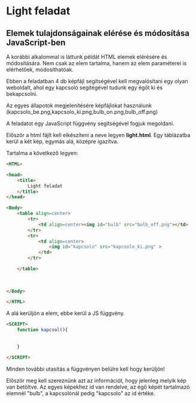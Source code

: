 
# Light feladat
## Elemek tulajdonságainak elérése és módosítása JavaScript-ben

A korábbi alkalommal is láttunk példát HTML elemek elérésére és módosítására. Nem csak az elem tartalma, hanem az elem paraméterei is elérhetőek, módosíthatóak.

Ebben a feladatban 4 db képfájl segítségével kell megvalósítani egy olyan weboldalt, ahol egy kapcsoló segítégével tudunk egy égőt ki és bekapcsolni.

Az egyes állapotok megjelenítésére képfájlokat használunk (kapcsolo_be.png,kapcsolo_ki.png,bulb_on.png,bulb_off.png)

A feladatot egy JavaScript függvény segítségével fogjuk megoldani.

Először a html fájlt kell elkészíteni a neve legyen **light.html**. Egy táblázatba kerül a két kép, egymás alá, középre igazítva.

Tartalma a következő legyen:

```HTML
<HTML>

<head>
    <title>
        Light feladat
    </title>
</head>

<Body>
    <table align=center>
        <tr>
            <td align=center><img id="bulb" src="bulb_off.png"></td>
        </tr>
        <tr>
            <td align=center>
                <img id="kapcsolo" src="kapcsolo_ki.png" >
            </td>
        </tr>

    </table>
       
        
    
</Body>

</HTML>
```

A **</TABLE>** alá kerüljön a <SCRIPT></SCRIPT> elem, ebbe kerül a JS függvény.

```HTML
<SCRIPT>
    function kapcsol(){
    
    
    }

</SCRIPT>    
```

Minden további utasítás a függvényen belülre kell hogy kerüljön!

Először meg kell szereznünk azt az információt, hogy jelenleg melyik kép van betöltve. Az egyes képekhez id van rendelve, az égő képét tartalmazó <IMG> elemnél "bulb", a kapcsolónál pedig "kapcsolo" az id értéke.
    
    
